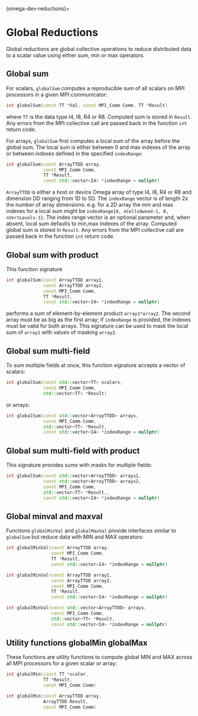 (omega-dev-reductions)=

# Global Reductions

Global reductions are global collective operations to reduce distributed
data to a scalar value using either sum, min or max operators.


## Global sum

For scalars, `globalSum` computes a reproducible sum of all scalars
on MPI processors in a given MPI communicator:
```c++
int globalSum(const TT *Val, const MPI_Comm Comm, TT *Result)
```
where `TT` is the data type I4, I8, R4 or R8. Computed sum is stored
in `Result`. Any errors from the MPI collective call are passed back
in the function `int` return code.

For arrays, `globalSum` first computes a local sum of the array before
the global sum. The local sum is either between 0 and max indexes of
the array or between indexes defined in the specified `indexRange`:
```c++
int globalSum(const ArrayTTDD array,
              const MPI_Comm Comm,
              TT *Result,
              const std::vector<I4> *indexRange = nullptr)
```
`ArrayTTDD` is either a host or device Omega array of type I4, I8, R4 or R8
and dimension DD ranging from 1D to 5D. The `indexRange` vector is of length
2x the number of array dimensions: e.g. for a 2D array the min and
max indexes for a local sum might be
`indexRange{0, nCellsOwned-1, 0, nVertLevels-1}`. The index range vector
is an optional parameter and, when absent, local sum defaults to
min,max indexes of the array. Computed global sum is stored
in `Result`. Any errors from the MPI collective call are passed back
in the function `int` return code.


## Global sum with product

This function signature
```c++
int globalSum(const ArrayTTDD array1,
              const ArrayTTDD array2,
              const MPI_Comm Comm,
              TT *Result,
              const std::vector<I4> *indexRange = nullptr)
```
performs a sum of element-by-element product `array1*array2`. The second
array must be as big as the first array; if `indexRange` is provided, the
indexes must be valid for both arrays. This signature can be used to
mask the local sum of `array1` with values of masking `array2`.


## Global sum multi-field

To sum multiple fields at once, this function signature accepts a vector
of scalars:
```c++
int globalSum(const std::vector<TT> scalars,
              const MPI_Comm Comm,
              std::vector<TT> *Result)
```
or arrays:
```c++
int globalSum(const std::vector<ArrayTTDD> arrays,
              const MPI_Comm Comm,
              std::vector<TT> *Result,
              const std::vector<I4> *indexRange = nullptr)
```


## Global sum multi-field with product

This signature provides sums with masks for multiple fields:
```c++
int globalSum(const std::vector<ArrayTTDD> arrays1,
              const std::vector<ArrayTTDD> arrays2,
              const MPI_Comm Comm,
              std::vector<TT> *Result,,
              const std::vector<I4> *indexRange = nullptr)
```


## Global minval and maxval

Functions `globalMinVal` and `globalMaxVal` provide interfaces similar
to `globalSum` but reduce data with MIN and MAX operators:
```c++
int globalMinVal(const ArrayTTDD array,
                 const MPI_Comm Comm,
                 TT *Result,
                 const std::vector<I4> *indexRange = nullptr)

int globalMinVal(const ArrayTTDD array1,
                 const ArrayTTDD array2,
                 const MPI_Comm Comm,
                 TT *Result,
                 const std::vector<I4> *indexRange = nullptr)

int globalMinVal(const std::vector<ArrayTTDD> arrays,
                 const MPI_Comm Comm,
                 std::vector<TT> *Result,
                 const std::vector<I4> *indexRange = nullptr)
```


## Utility functions globalMin globalMax

These functions are utility functions to compute global MIN and MAX
across all MPI processors for a given scalar or array:
```c++
int globalMin(const TT *scalar,
              TT *Result,
              const MPI_Comm Comm)

int globalMin(const ArrayTTDD array,
              ArrayTTDD Result,
              const MPI_Comm Comm)

```
